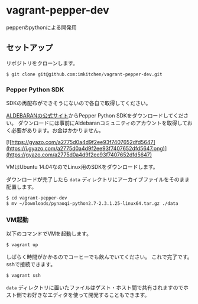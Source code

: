# vagrant-pepper-dev
pepperのpythonによる開発用

## セットアップ
リポジトリをクローンします。

```sh
$ git clone git@github.com:imkitchen/vagrant-pepper-dev.git
```

### Pepper Python SDK
SDKの再配布ができそうにないので各自で取得してください。

[ALDEBARANの公式サイト](https://community.aldebaran.com/ja/resources/software)からPepper Python SDKをダウンロードしてください。
ダウンロードには事前にAldebaranコミュニティのアカウントを取得しておく必要があります。お金はかかりません。

[![https://gyazo.com/a2775d0a4d9f2ee93f7407652dfd5647](https://i.gyazo.com/a2775d0a4d9f2ee93f7407652dfd5647.png)](https://gyazo.com/a2775d0a4d9f2ee93f7407652dfd5647)

VMはUbuntu 14.04なのでLinux用のSDKをダウンロードします。

ダウンロードが完了したら `data` ディレクトリにアーカイブファイルをそのまま配置します。

```sh
$ cd vagrant-pepper-dev
$ mv ~/Downloads/pynaoqi-python2.7-2.3.1.25-linux64.tar.gz ./data
```

### VM起動

以下のコマンドでVMを起動します。

```sh
$ vagrant up
```

しばらく時間がかかるのでコーヒーでも飲んでいてください。
これで完了です。sshで接続できます。

```sh
$ vagrant ssh
```

`data` ディレクトリに置いたファイルはゲスト・ホスト間で共有されますのでホスト側でお好きなエディタを使って開発することもできます。
